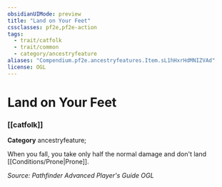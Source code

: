 ```yaml
---
obsidianUIMode: preview
title: "Land on Your Feet"
cssclasses: pf2e,pf2e-action
tags:
  - trait/catfolk
  - trait/common
  - category/ancestryfeature
aliases: "Compendium.pf2e.ancestryfeatures.Item.sL1hHxrHdMNIZVAd"
license: OGL
---
```

# Land on Your Feet

### [[catfolk]]

**Category** ancestryfeature; 




When you fall, you take only half the normal damage and don't land [[Conditions/Prone|Prone]].

*Source: Pathfinder Advanced Player's Guide*
*OGL*
